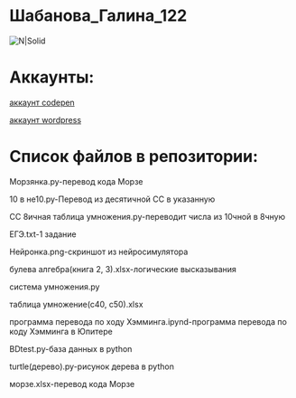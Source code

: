 # Шабанова_Галина_122
![N|Solid](https://scientificrussia.ru/images/b/teb-full.jpg)
# Аккаунты:


[аккаунт codepen](https://codepen.io/Galua122)


[аккаунт wordpress](https://wordpress.com/home/reallife979489743.wordpress.com)
 
 
# Список файлов в репозитории:


Морзянка.py-перевод кода Морзе


10 в не10.py-Перевод из десятичной СС в указанную 


СС 8ичная таблица умножения.py-переводит числа из 10чной в 8чную


ЕГЭ.txt-1 задание 


Нейронка.png-скриншот из нейросимулятора


булева алгебра(книга 2, 3).xlsx-логические высказывания


система умножения.py


таблица умножение(с40, с50).xlsx


программа перевода по ходу Хэмминга.ipynd-программа перевода по коду Хэмминга в Юпитере


BDtest.py-база данных в python


turtle(дерево).py-рисунок дерева в python


морзе.xlsx-перевод кода Морзе

